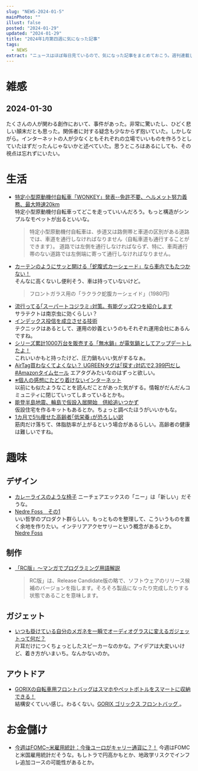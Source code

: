 ```yaml
---
slug: "NEWS-2024-01-5"
mainPhoto: ""
illust: false
posted: "2024-01-29"
updated: "2024-01-29"
title: "2024年1月第四週に気になった記事"
tags:
  - NEWS
extract: "ニュースはほぼ毎日見ているので、気になった記事をまとめておこう。週刊連載したい。"
---
```


# 雑感

## 2024-01-30

たくさんの人が関わる創作において、事件があった。非常に驚いたし、ひどく悲しい顛末だとも思った。関係者に対する疑念も少なからず抱いていた。しかしながら。インターネットの人が少なくともそれぞれの立場でいいものを作ろうとしていたはずだったんじゃないかと述べていた。思うところはあるにしても、その視点は忘れずにいたい。

# 生活

- [特定小型原動機付自転車「WONKEY」発表--免許不要、ヘルメット努力義務、最大時速20km](https://japan.cnet.com/article/35214525/)  
  特定小型原動機付自転車ってどこを走っていいんだろう。もっと構造がシンプルなモペットが出るといいな。  
  > 特定小型原動機付自転車は、歩道又は路側帯と車道の区別がある道路では、車道を通行しなければなりません（自転車道も通行することができます）。 道路では左側を通行しなければならず、特に、車両通行帯のない道路では左側端に寄って通行しなければなりません。
- [カーテンのようにサッと開ける「蛇腹式カーシェード」なら車内でもたつかない！](https://www.goodspress.jp/news/581839/2/)  
  そんなに高くないし便利そう、車は持っていないけど。  
  > フロントガラス用の「ラクラク蛇腹カーシェイド」（1980円）
- [流行ってる｢スーパートコジラミ｣対策。有能グッズ2つを紹介します](https://www.gizmodo.jp/2024/01/mushi-spray.html)  
   サラテクトは南京虫に効くらしい？
- [インデックス投信を成立させる技術](https://anond.hatelabo.jp/20240201191834)  
  テクニックはあるとして、運用の妙義というのもそれぞれ運用会社にあるんですね。
- [シリーズ累計1000万台を販売する「無水鍋」が電気鍋としてアップデートしたよ！](https://www.goodspress.jp/news/582182/)  
  これいいかもと持ったけど、圧力鍋もいい気がするなぁ。
- [AirTag買わなくてよくない？ UGREENタグは｢探す｣対応で2,399円だし #Amazonタイムセール](https://www.gizmodo.jp/2024/02/amazon-sale-ugreen-airtag.html) 
  エアタグみたいなのはずっと欲しい。
- [※個人の感想にたどり着けないインターネット](https://goldhead.hatenablog.com/entry/2024/02/02/130254)  
  以前にも似たようなことを読んだことがあった気がする。情報がだんだんコミュニティに閉じていってしまっているとかも。
- [能登半島地震、輪島で仮設入居開始　供給追いつかず](https://www.nikkei.com/article/DGXZQOUE031JK0T00C24A2000000/)  
  仮設住宅を作るキットもあるとか。ちょっと調べたほうがいいかもな。
- [1カ月で5％痩せた高齢者｢低栄養｣が恐ろしい訳](https://toyokeizai.net/articles/-/728742)  
  筋肉だけ落ちて、体脂肪率が上がるという場合があるらしい。高齢者の健康は難しいですね。

# 趣味

## デザイン

- [カレーライスのような椅子](https://www.1101.com/n/weeksdays/contents/54542?utm_source=rss&utm_medium=2024-1-29) 
  ニーチェアエックスの「ニー」は「新しい」だそうな。
- [Nedre Foss　その1](https://blog.excite.co.jp/dezagen/33660840/)  
  いい哲学のプロダクト群らしい。もっとものを整理して、こういうものを置く余地を作りたい。インテリアアクセサリーという概念があるとか。  
  [Nedre Foss](https://www.nedrefoss.com/)

## 制作

- [「RC版」～マンガでプログラミング用語解説](https://codezine.jp/article/detail/18663?p=5)  
  > RC版」は、Release Candidate版の略で、ソフトウェアのリリース候補のバージョンを指します。そろそろ製品になったり完成したりする状態であることを意味します。

## ガジェット

- [いつも掛けている自分のメガネを一瞬でオーディオグラスに変えるガジェットって何だ？](https://www.goodspress.jp/news/581474/)  
  片耳だけにつくちょっとしたスピーカーなのかな。アイデアは大変いいけど、着き方がいまいち。なんかないのか。

## アウトドア

- [GORIXの自転車用フロントバッグはスマホやペットボトルをスマートに収納できる！](https://www.bepal.net/archives/392084)  
  結構安くていい感じ。わるくない。[GORIX ゴリックス フロントバッグ ](https://item.rakuten.co.jp/gottsuprice/devisuge/)。

# お金儲け

- [今週はFOMC~米雇用統計：今後ユーロがキャリー通貨に？！](http://hiroko.yutaka-shoji.co.jp/2024/01/fomc.html) 
  今週はFOMCと米国雇用統計だそうな。もしトラで円高かもとか、地政学リスクでインフレ追加コースの可能性があるとか。